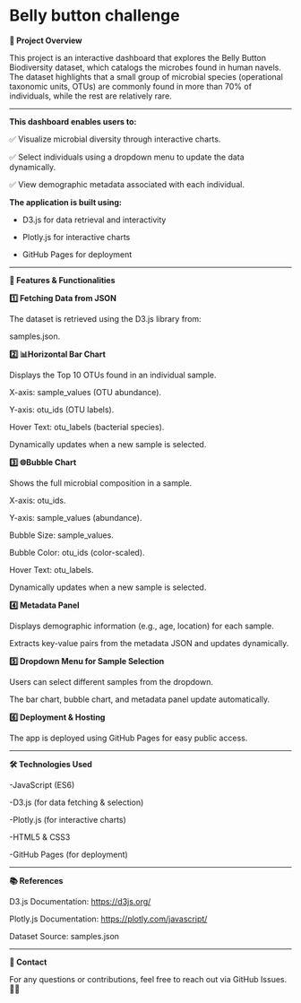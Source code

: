 # Belly button challenge


**📌 Project Overview**

This project is an interactive dashboard that explores the Belly Button Biodiversity dataset, which catalogs the microbes found in human navels. The dataset highlights that a small group of microbial species (operational taxonomic units, OTUs) are commonly found in more than 70% of individuals, while the rest are relatively rare.

-----------------------------------------------------------------------------------------------------------------------------------------------------------------

**This dashboard enables users to:**

✅ Visualize microbial diversity through interactive charts.

✅ Select individuals using a dropdown menu to update the data dynamically.

✅ View demographic metadata associated with each individual.


**The application is built using:**

- D3.js for data retrieval and interactivity

- Plotly.js for interactive charts

- GitHub Pages for deployment

-----------------------------------------------------------------------------------------------------------------------------------------------------------------

**🚀 Features & Functionalities**

**1️⃣ Fetching Data from JSON**

The dataset is retrieved using the D3.js library from:

samples.json.

**2️⃣ 📊Horizontal Bar Chart**

Displays the Top 10 OTUs found in an individual sample.

X-axis: sample_values (OTU abundance).

Y-axis: otu_ids (OTU labels).

Hover Text: otu_labels (bacterial species).

Dynamically updates when a new sample is selected.

**3️⃣ 🌐Bubble Chart**

Shows the full microbial composition in a sample.

X-axis: otu_ids.

Y-axis: sample_values (abundance).

Bubble Size: sample_values.

Bubble Color: otu_ids (color-scaled).

Hover Text: otu_labels.

Dynamically updates when a new sample is selected.

**4️⃣ Metadata Panel**

Displays demographic information (e.g., age, location) for each sample.

Extracts key-value pairs from the metadata JSON and updates dynamically.

**5️⃣ Dropdown Menu for Sample Selection**

Users can select different samples from the dropdown.

The bar chart, bubble chart, and metadata panel update automatically.

**6️⃣ Deployment & Hosting**

The app is deployed using GitHub Pages for easy public access.

-----------------------------------------------------------------------------------------------------------------------------------------------------------------
**🛠 Technologies Used**

-JavaScript (ES6)

-D3.js (for data fetching & selection)

-Plotly.js (for interactive charts)

-HTML5 & CSS3

-GitHub Pages (for deployment)

-----------------------------------------------------------------------------------------------------------------------------------------------------------------
**📚 References**

D3.js Documentation: https://d3js.org/

Plotly.js Documentation: https://plotly.com/javascript/

Dataset Source: samples.json

-----------------------------------------------------------------------------------------------------------------------------------------------------------------
**📩 Contact**

For any questions or contributions, feel free to reach out via GitHub Issues. 🚀🎨
